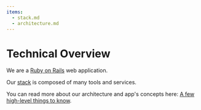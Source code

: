 ```yaml
---
items:
  - stack.md
  - architecture.md
---
```


# Technical Overview

We are a [Ruby on Rails](https://rubyonrails.org) web application.

Our [stack][stack] is composed of many tools and services.

You can read more about our architecture and app's concepts here: [A few
high-level things to know][architecture].

[stack]: /technical-overview/stack
[architecture]: /technical-overview/architecture
